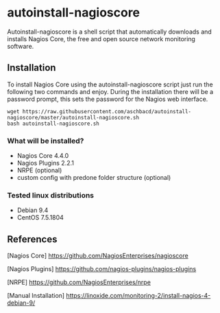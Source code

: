 # autoinstall-nagioscore
Autoinstall-nagioscore is a shell script that automatically downloads and installs Nagios Core, the free and open source network monitoring software.

## Installation

To install Nagios Core using the autoinstall-nagioscore script just run the following two commands and enjoy. During the installation there will be a password prompt, this sets the password for the Nagios web interface.

```
wget https://raw.githubusercontent.com/aschbacd/autoinstall-nagioscore/master/autoinstall-nagioscore.sh
bash autoinstall-nagioscore.sh
```

### What will be installed?
* Nagios Core 4.4.0
* Nagios Plugins 2.2.1
* NRPE (optional)
* custom config with predone folder structure (optional)

### Tested linux distributions
* Debian 9.4
* CentOS 7.5.1804

## References

[Nagios Core] https://github.com/NagiosEnterprises/nagioscore

[Nagios Plugins] https://github.com/nagios-plugins/nagios-plugins

[NRPE] https://github.com/NagiosEnterprises/nrpe

[Manual Installation] https://linoxide.com/monitoring-2/install-nagios-4-debian-9/
